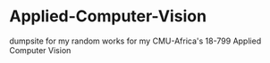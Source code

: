 # Applied-Computer-Vision
dumpsite for my random works for my CMU-Africa's 18-799 Applied Computer Vision
